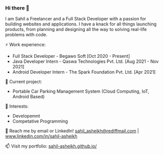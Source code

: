 <div>
  <h3>Hi there 👋</h3>
  <p>I am Sahil a Freelancer and a Full Stack Developer with a passion for building websites and applications. I have a knack for all things launching products, from planning and designing all the way to solving real-life problems with code.</p>
  <p>⚡ Work experience:</p>
  <ul>
    <li>Full Stack Developer - Begawo Soft [Oct 2020 - Present]</li>
    <li>Java Developer Intern - Qaswa Technologies Pvt. Ltd. [Aug 2021 - Nov 2021]</li>
    <li>Android Developer Intern - The Spark Foundation Pvt. Ltd. [Apr 2021]</li>
  </ul>
  <p>🔭 Current project:</p>
  <ul>
    <li>Portable Car Parking Management System (Cloud Computing, IoT, Android Based)</li>
  </ul>
  <p>🌱 Interests:</p>
  <ul>
    <li>Developemnt</li>
    <li>Competative Programming</li>
  </ul>
  
  <p>💬 Reach me by email or LinkedIn! <a href="sahil_asheikh@rediffmail.com" targer="_blank">sahil_asheikh@rediffmail.com</a> | 
    <a href="https://www.linkedin.com/in/sahil-asheikh" targer="_blank">www.linkedin.com/in/sahil-asheikh</p></a>

  <p>📫 Visit my portfolio: <a href="https://sahil-asheikh.github.io/" targer="_blank">sahil-asheikh.github.io/</a></p>

</div>
